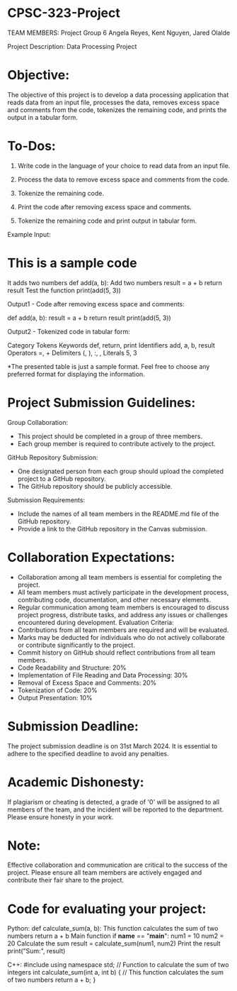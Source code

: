 # CPSC-323-Project

TEAM MEMBERS: Project Group 6
Angela Reyes, Kent Nguyen, Jared Olalde


Project Description: Data Processing Project

# Objective: 
The objective of this project is to develop a
data processing application that reads data from an input
file, processes the data, removes excess space and
comments from the code, tokenizes the remaining code,
and prints the output in a tabular form.

# To-Dos:

1. Write code in the language of your choice to read
data from an input file.

3. Process the data to remove excess space and
comments from the code.

5. Tokenize the remaining code.
6. Print the code after removing excess space and
comments.

7. Tokenize the remaining code and print output in
tabular form.

Example Input:

# This is a sample code
It adds two numbers
def add(a, b):
Add two numbers
result = a + b
return result
Test the function
print(add(5, 3))

Output1 - Code after removing excess space and
comments:

def add(a, b):
result = a + b
return result
print(add(5, 3))

Output2 - Tokenized code in tabular form:

Category           Tokens
Keywords           def, return, print
Identifiers        add, a, b, result
Operators          =, +
Delimiters         (, ), :, ,
Literals           5, 3

*The presented table is just a sample format. Feel free to
choose any preferred format for displaying the
information.

# Project Submission Guidelines:

Group Collaboration:
- This project should be completed in a group of three
members.
- Each group member is required to contribute
actively to the project.

GitHub Repository Submission:
- One designated person from each group should
upload the completed project to a GitHub
repository.
- The GitHub repository should be publicly accessible.

Submission Requirements:
- Include the names of all team members in the
README.md file of the GitHub repository.
- Provide a link to the GitHub repository in the
Canvas submission.

# Collaboration Expectations:
- Collaboration among all team members is essential
for completing the project.
- All team members must actively participate in the
development process, contributing code,
documentation, and other necessary elements.
- Regular communication among team members is
encouraged to discuss project progress, distribute
tasks, and address any issues or challenges
encountered during development.
Evaluation Criteria:
- Contributions from all team members are required
and will be evaluated.
- Marks may be deducted for individuals who do not
actively collaborate or contribute significantly to the
project.
- Commit history on GitHub should reflect
contributions from all team members.
- Code Readability and Structure: 20%
- Implementation of File Reading and Data Processing:
30%
- Removal of Excess Space and Comments: 20%
- Tokenization of Code: 20%
- Output Presentation: 10%

# Submission Deadline:
The project submission deadline is on 31st March 2024. It
is essential to adhere to the specified deadline to avoid
any penalties.

# Academic Dishonesty:
If plagiarism or cheating is detected, a grade of '0' will be
assigned to all members of the team, and the incident
will be reported to the department. Please ensure
honesty in your work.

# Note:
Effective collaboration and communication are critical to
the success of the project. Please ensure all team
members are actively engaged and contribute their fair
share to the project.

# Code for evaluating your project:

Python:
def calculate_sum(a, b):
This function calculates the sum of two numbers
return a + b
Main function
if __name__ == "__main__":
num1 = 10
num2 = 20
Calculate the sum
result = calculate_sum(num1, num2)
Print the result
print("Sum:", result)

C++:
#include <iostream>
using namespace std;
// Function to calculate the sum of two integers
int calculate_sum(int a, int b) {
// This function calculates the sum of two
numbers
return a + b;
}
